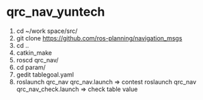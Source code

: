 # qrc_nav_yuntech
1. cd ~/work space/src/
2. git clone https://github.com/ros-planning/navigation_msgs 
3. cd ..
4. catkin_make
5. roscd qrc_nav/
6. cd param/
7. gedit tablegoal.yaml
8. roslaunch qrc_nav qrc_nav.launch => contest
   roslaunch qrc_nav qrc_nav_check.launch => check table value

